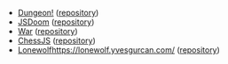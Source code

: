 - [Dungeon!](https://dungeon.yvesgurcan.com/stable) ([repository](https://github.com/yvesgurcan/dungeon))
- [JSDoom](https://doom.yvesgurcan.com) ([repository](https://github.com/yvesgurcan/jsdoom))
- [War](https://war.yvesgurcan.com) ([repository](https://github.com/yvesgurcan/war))
- [ChessJS](https://chess.yvesgurcan.com) ([repository](https://github.com/yvesgurcan/chess))
- [Lonewolf]()https://lonewolf.yvesgurcan.com/ ([repository](https://github.com/yvesgurcan/lonewolf))
